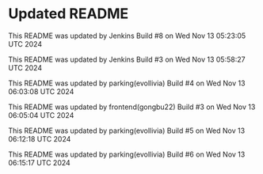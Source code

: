 # Updated README
This README was updated by Jenkins Build #8 on Wed Nov 13 05:23:05 UTC 2024

This README was updated by Jenkins Build #3 on Wed Nov 13 05:58:27 UTC 2024

This README was updated by parking(evollivia) Build #4 on Wed Nov 13 06:03:08 UTC 2024

This README was updated by frontend(gongbu22) Build #3 on Wed Nov 13 06:05:04 UTC 2024

This README was updated by parking(evollivia) Build #5 on Wed Nov 13 06:12:18 UTC 2024

This README was updated by parking(evollivia) Build #6 on Wed Nov 13 06:15:17 UTC 2024
